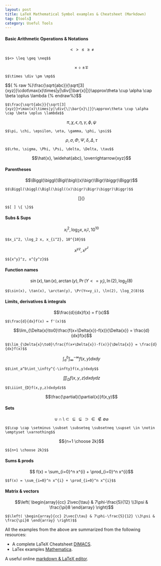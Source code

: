 ```yaml
---
layout: post
title: LaTeX Mathematical Symbol examples & Cheatsheet (Markdown)
tag: [tools]
category: Useful Tools
---
```



#### Basic Arithmetic Operations & Notations

$$<> \leq \geq \neq$$
```
$$<> \leq \geq \neq$$
```
$$\times \div \pm \mp$$
```
$$\times \div \pm \mp$$
```

$${ % raw %}\frac{\sqrt{abc}}{\sqrt[3]{xyz}}\cdot\max(x)\times|y|\div{\|\bar{x}\|}}\approx\theta \cup \alpha \cap \beta \oplus \lambda {% endraw%}$$

```
$$\frac{\sqrt{abc}}{\sqrt[3]{xyz}}+\max(x)\times|y|\div{\|\bar{x}\|}}\approx\theta \cup \alpha \cap \beta \oplus \lambda$$
```
$$\pi, \chi, \epsilon, \eta, \gamma,\phi, \psi$$
```
$$\pi, \chi, \epsilon, \eta, \gamma, \phi, \psi$$
```
$$\rho, \sigma, \Phi, \Psi, \delta, \Delta, \tau$$
```
$$\rho, \sigma, \Phi, \Psi, \delta, \Delta, \tau$$
```
$$\hat{x}, \widehat{abc}, \overrightarrow{xyz}$$

#### Parentheses
$$\Biggl(\biggl(\Bigl(\bigl((x)\bigr)\Bigr)\biggr)\Biggr)$$
```
$$\Biggl(\biggl(\Bigl(\bigl((x)\bigr)\Bigr)\biggr)\Biggr)$$
```
$$[ ] \{ \}$$
```
$$[ ] \{ \}$$
```

#### Subs & Sups

$$x_i^2, \log_2 x, x_{i^2}, 10^{10}$$
```
$$x_i^2, \log_2 x, x_{i^2}, 10^{10}$$
```

$${x^y}^z,x^{y^z}$$
```
$${x^y}^z, x^{y^z}$$
```

#### Function names
$$\sin(x), \tan(x), \arctan(y), \Pr(Y<=y_i), \ln(2), \log_2(8)$$
```
$$\sin(x), \tan(x), \arctan(y), \Pr(Y<=y_i), \ln(2), \log_2(8)$$
```


#### Limits, derivatives & integrals
$$\frac{d}{dx}f(x) = f'(x)$$
```
$$\frac{d}{dx}f(x) = f'(x)$$
```
$$\lim_{\Delta{x}\to0}\frac{f(x+\Delta{x})-f(x)}{\Delta{x}} = \frac{d}{dx}f(x)$$
```
$$\lim_{\Delta{x}\to0}\frac{f(x+\Delta{x})-f(x)}{\Delta{x}} = \frac{d}{dx}f(x)$$
```
$$\int_a^b\int_\infty^{-\infty}f(x,y)dxdy$$
```
$$\int_a^b\int_\infty^{-\infty}f(x,y)dxdy$$
```
$$\iiint_{D}f(x,y,z)dxdydz$$
```
$$\iiint_{D}f(x,y,z)dxdydz$$
```
$$\frac{\partial}{\partial{x}}f(x,y)$$

#### Sets
$$\cup \cap \setminus \subset \subseteq \subsetneq \supset \in \notin \emptyset \varnothing$$
```
$$\cup \cap \setminus \subset \subseteq \subsetneq \supset \in \notin \emptyset \varnothing$$
```
$${n+1 \choose 2k}$$
```
$${n+1 \choose 2k}$$
```

#### Sums & prods
$$ f(x) = \sum_{i=0}^n x^{i} + \prod_{i=0}^n x^{i}$$
```
$$f(x) = \sum_{i=0}^n x^{i} + \prod_{i=0}^n x^{i}$$
```


#### Matrix & vectors
$$\left( \begin{array}{cc} 2\vec{\tau} & 7\phi-\frac{5}{12} \\3\psi & \frac{\pi}8 \end{array} \right)$$
```
$$\left( \begin{array}{cc} 2\vec{\tau} & 7\phi-\frac{5}{12} \\3\psi & \frac{\pi}8 \end{array} \right)$$
```

All the examples from the above are summarized from the following resources:
- A complete LaTeX Cheatsheet [DIMACS](http://reu.dimacs.rutgers.edu/Symbols.pdf).
- LaTex examples [Mathematica](https://math.meta.stackexchange.com/questions/5020/mathjax-basic-tutorial-and-quick-reference).

A useful online [markdown & LaTeX editor](https://upmath.me/).
